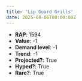 ```yaml
---
title: 'Lip Guard Grills'
date: 2025-08-06T00:00:00Z
---
```

- **RAP**: 1594
- **Value**: -1
- **Demand level**: -1
- **Trend**: -1
- **Projected?**: True
- **Hyped?**: True
- **Rare?**: True
